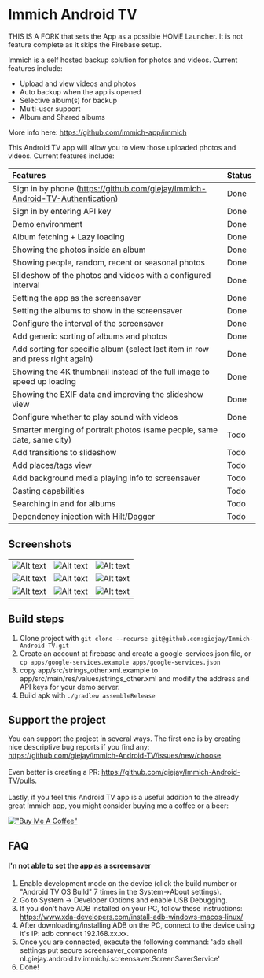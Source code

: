 # Immich Android TV

THIS IS A FORK that sets the App as a possible HOME Launcher. It is not feature complete as it skips the Firebase setup.

Immich is a self hosted backup solution for photos and videos. Current features include:

- Upload and view videos and photos
- Auto backup when the app is opened
- Selective album(s) for backup
- Multi-user support
- Album and Shared albums

More info here: https://github.com/immich-app/immich

This Android TV app will allow you to view those uploaded photos and videos. Current features
include:

| Features                                                                       | Status |
|:-------------------------------------------------------------------------------|--------|
| Sign in by phone (https://github.com/giejay/Immich-Android-TV-Authentication)  | Done   |
| Sign in by entering API key                                                    | Done   |
| Demo environment                                                               | Done   |
| Album fetching + Lazy loading                                                  | Done   |
| Showing the photos inside an album                                             | Done   |
| Showing people, random, recent or seasonal photos                              | Done   |
| Slideshow of the photos and videos with a configured interval                  | Done   |
| Setting the app as the screensaver                                             | Done   |
| Setting the albums to show in the screensaver                                  | Done   |
| Configure the interval of the screensaver                                      | Done   |
| Add generic sorting of albums and photos                                       | Done   |
| Add sorting for specific album (select last item in row and press right again) | Done   |
| Showing the 4K thumbnail instead of the full image to speed up loading         | Done   |
| Showing the EXIF data and improving the slideshow view                         | Done   |
| Configure whether to play sound with videos                                    | Done   |
| Smarter merging of portrait photos (same people, same date, same city)         | Todo   |
| Add transitions to slideshow                                                   | Todo   |
| Add places/tags view                                                           | Todo   |
| Add background media playing info to screensaver                               | Todo   |
| Casting capabilities                                                           | Todo   |
| Searching in and for albums                                                    | Todo   |
| Dependency injection with Hilt/Dagger                                          | Todo   |

## Screenshots

|                                                                                    |                                                                      |                                                                                    |
|:----------------------------------------------------------------------------------:|:--------------------------------------------------------------------:|:----------------------------------------------------------------------------------:|
|        ![Alt text](/screenshots/homescreen-1.png?raw=true "Album overview")        |      ![Alt text](/screenshots/photos.png?raw=true "All photos")      |      ![Alt text](/screenshots/sorting-options.png?raw=true "Sorting options")      |
|         ![Alt text](/screenshots/home-edit.png?raw=true "Edit homescreen")         | ![Alt text](/screenshots/settings-view.png?raw=true "View settings") | ![Alt text](/screenshots/settings-screensaver.png?raw=true "Screensaver settings") |
| ![Alt text](/screenshots/screensaver-portrait.png?raw=true "Screensaver portrait") |        ![Alt text](/screenshots/people.png?raw=true "People")        |             ![Alt text](/screenshots/seasonl.png?raw=true "Seasonal")              |

## Build steps

1. Clone project with `git clone --recurse git@github.com:giejay/Immich-Android-TV.git`
2. Create an account at firebase and create a google-services.json file, or
   `cp apps/google-services.example apps/google-services.json`
3. copy app/src/strings_other.xml.example to app/src/main/res/values/strings_other.xml and modify
   the address and API keys for your demo server.
4. Build apk with `./gradlew assembleRelease`

## Support the project

You can support the project in several ways. The first one is by creating nice descriptive bug
reports if you find any: https://github.com/giejay/Immich-Android-TV/issues/new/choose.
<br><br>Even better is creating a PR: https://github.com/giejay/Immich-Android-TV/pulls.
<br><br>
Lastly, if you feel this Android TV app is a useful addition to the already great Immich app, you
might consider buying me a coffee or a beer:

[!["Buy Me A Coffee"](https://www.buymeacoffee.com/assets/img/custom_images/orange_img.png)](https://www.buymeacoffee.com/giejay)

## FAQ

#### I'n not able to set the app as a screensaver

1. Enable development mode on the device (click the build number or "Android TV OS Build" 7 times in
   the System->About settings).
2. Go to System -> Developer Options and enable USB Debugging.
3. If you don't have ADB installed on your PC, follow these
   instructions: https://www.xda-developers.com/install-adb-windows-macos-linux/
4. After downloading/installing ADB on the PC, connect to the device using it's IP: adb connect
   192.168.xx.xx.
5. Once you are connected, execute the following command: 'adb shell settings put secure
   screensaver_components nl.giejay.android.tv.immich/.screensaver.ScreenSaverService'
6. Done!
